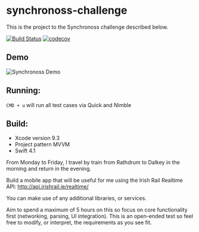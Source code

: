 # synchronoss-challenge

This is the project to the Synchronoss challenge described below.

[![Build Status](https://travis-ci.org/lucascorrea/synchronoss-challenge.svg?branch=master)](https://travis-ci.org/lucascorrea/synchronoss-challenge)
[![codecov](https://codecov.io/gh/lucascorrea/synchronoss-challenge/branch/master/graph/badge.svg)](https://codecov.io/gh/lucascorrea/synchronoss-challenge)

## Demo

![Synchronoss Demo](http://www.lucascorrea.com/images/synchronoss.gif)

## Running:

`CMD + u` will run all test cases via Quick and Nimble

## Build:

- Xcode version  9.3
- Project pattern MVVM
- Swift 4.1

From Monday to Friday, I travel by train from Rathdrum to Dalkey in the morning and return in the evening.

Build a mobile app that will be useful for me using the Irish Rail Realtime API: http://api.irishrail.ie/realtime/

You can make use of any additional libraries, or services.

Aim to spend a maximum of 5 hours on this so focus on core functionality first (networking, parsing, UI integration). This is an open-ended test so feel free to modify, or interpret, the requirements as you see fit.

